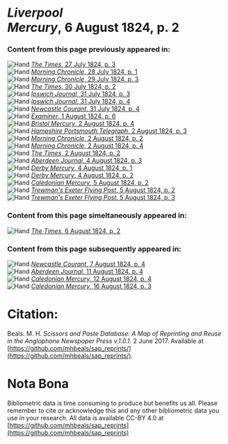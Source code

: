 # *Liverpool Mercury*, 6 August 1824, p. 2  
  
### Content from this page previously appeared in:  
![Hand](http://scissorsandpaste.net/wp-content/uploads/2017/06/smallhandpointer.png) [*The Times*, 27 July 1824, p. 3](https://mhbeals.github.io/sap_html/The-Times/The-Times-27-July-1824-p-3)  
![Hand](http://scissorsandpaste.net/wp-content/uploads/2017/06/smallhandpointer.png) [*Morning Chronicle*, 28 July 1824, p. 1](https://mhbeals.github.io/sap_html/Morning-Chronicle/Morning-Chronicle-28-July-1824-p-1)  
![Hand](http://scissorsandpaste.net/wp-content/uploads/2017/06/smallhandpointer.png) [*Morning Chronicle*, 29 July 1824, p. 3](https://mhbeals.github.io/sap_html/Morning-Chronicle/Morning-Chronicle-29-July-1824-p-3)  
![Hand](http://scissorsandpaste.net/wp-content/uploads/2017/06/smallhandpointer.png) [*The Times*, 30 July 1824, p. 2](https://mhbeals.github.io/sap_html/The-Times/The-Times-30-July-1824-p-2)  
![Hand](http://scissorsandpaste.net/wp-content/uploads/2017/06/smallhandpointer.png) [*Ipswich Journal*, 31 July 1824, p. 3](https://mhbeals.github.io/sap_html/Ipswich-Journal/Ipswich-Journal-31-July-1824-p-3)  
![Hand](http://scissorsandpaste.net/wp-content/uploads/2017/06/smallhandpointer.png) [*Ipswich Journal*, 31 July 1824, p. 4](https://mhbeals.github.io/sap_html/Ipswich-Journal/Ipswich-Journal-31-July-1824-p-4)  
![Hand](http://scissorsandpaste.net/wp-content/uploads/2017/06/smallhandpointer.png) [*Newcastle Courant*, 31 July 1824, p. 4](https://mhbeals.github.io/sap_html/Newcastle-Courant/Newcastle-Courant-31-July-1824-p-4)  
![Hand](http://scissorsandpaste.net/wp-content/uploads/2017/06/smallhandpointer.png) [*Examiner*, 1 August 1824, p. 6](https://mhbeals.github.io/sap_html/Examiner/Examiner-1-August-1824-p-6)  
![Hand](http://scissorsandpaste.net/wp-content/uploads/2017/06/smallhandpointer.png) [*Bristol Mercury*, 2 August 1824, p. 4](https://mhbeals.github.io/sap_html/Bristol-Mercury/Bristol-Mercury-2-August-1824-p-4)  
![Hand](http://scissorsandpaste.net/wp-content/uploads/2017/06/smallhandpointer.png) [*Hampshire Portsmouth Telegraph*, 2 August 1824, p. 3](https://mhbeals.github.io/sap_html/Hampshire-Portsmouth-Telegraph/Hampshire-Portsmouth-Telegraph-2-August-1824-p-3)  
![Hand](http://scissorsandpaste.net/wp-content/uploads/2017/06/smallhandpointer.png) [*Morning Chronicle*, 2 August 1824, p. 2](https://mhbeals.github.io/sap_html/Morning-Chronicle/Morning-Chronicle-2-August-1824-p-2)  
![Hand](http://scissorsandpaste.net/wp-content/uploads/2017/06/smallhandpointer.png) [*Morning Chronicle*, 2 August 1824, p. 4](https://mhbeals.github.io/sap_html/Morning-Chronicle/Morning-Chronicle-2-August-1824-p-4)  
![Hand](http://scissorsandpaste.net/wp-content/uploads/2017/06/smallhandpointer.png) [*The Times*, 2 August 1824, p. 2](https://mhbeals.github.io/sap_html/The-Times/The-Times-2-August-1824-p-2)  
![Hand](http://scissorsandpaste.net/wp-content/uploads/2017/06/smallhandpointer.png) [*Aberdeen Journal*, 4 August 1824, p. 3](https://mhbeals.github.io/sap_html/Aberdeen-Journal/Aberdeen-Journal-4-August-1824-p-3)  
![Hand](http://scissorsandpaste.net/wp-content/uploads/2017/06/smallhandpointer.png) [*Derby Mercury*, 4 August 1824, p. 1](https://mhbeals.github.io/sap_html/Derby-Mercury/Derby-Mercury-4-August-1824-p-1)  
![Hand](http://scissorsandpaste.net/wp-content/uploads/2017/06/smallhandpointer.png) [*Derby Mercury*, 4 August 1824, p. 2](https://mhbeals.github.io/sap_html/Derby-Mercury/Derby-Mercury-4-August-1824-p-2)  
![Hand](http://scissorsandpaste.net/wp-content/uploads/2017/06/smallhandpointer.png) [*Caledonian Mercury*, 5 August 1824, p. 2](https://mhbeals.github.io/sap_html/Caledonian-Mercury/Caledonian-Mercury-5-August-1824-p-2)  
![Hand](http://scissorsandpaste.net/wp-content/uploads/2017/06/smallhandpointer.png) [*Trewman's Exeter Flying Post*, 5 August 1824, p. 2](https://mhbeals.github.io/sap_html/Trewman's-Exeter-Flying-Post/Trewman's-Exeter-Flying-Post-5-August-1824-p-2)  
![Hand](http://scissorsandpaste.net/wp-content/uploads/2017/06/smallhandpointer.png) [*Trewman's Exeter Flying Post*, 5 August 1824, p. 3](https://mhbeals.github.io/sap_html/Trewman's-Exeter-Flying-Post/Trewman's-Exeter-Flying-Post-5-August-1824-p-3)  
  
### Content from this page simeltaneously appeared in:  
![Hand](http://scissorsandpaste.net/wp-content/uploads/2017/06/smallhandpointer.png) [*The Times*, 6 August 1824, p. 2](https://mhbeals.github.io/sap_html/The-Times/The-Times-6-August-1824-p-2)  
  
### Content from this page subsequently appeared in:  
![Hand](http://scissorsandpaste.net/wp-content/uploads/2017/06/smallhandpointer.png) [*Newcastle Courant*, 7 August 1824, p. 4](https://mhbeals.github.io/sap_html/Newcastle-Courant/Newcastle-Courant-7-August-1824-p-4)  
![Hand](http://scissorsandpaste.net/wp-content/uploads/2017/06/smallhandpointer.png) [*Aberdeen Journal*, 11 August 1824, p. 4](https://mhbeals.github.io/sap_html/Aberdeen-Journal/Aberdeen-Journal-11-August-1824-p-4)  
![Hand](http://scissorsandpaste.net/wp-content/uploads/2017/06/smallhandpointer.png) [*Caledonian Mercury*, 12 August 1824, p. 4](https://mhbeals.github.io/sap_html/Caledonian-Mercury/Caledonian-Mercury-12-August-1824-p-4)  
![Hand](http://scissorsandpaste.net/wp-content/uploads/2017/06/smallhandpointer.png) [*Caledonian Mercury*, 16 August 1824, p. 3](https://mhbeals.github.io/sap_html/Caledonian-Mercury/Caledonian-Mercury-16-August-1824-p-3)  


# Citation: 

Beals. M. H. *Scissors and Paste Database: A Map of Reprinting and Reuse in the Anglophone Newspaper Press v.1.0.1.* 2 June 2017. Available at [https://github.com/mhbeals/sap_reprints/](https://github.com/mhbeals/sap_reprints/). 

# Nota Bona

Bibliometric data is time consuming to produce but benefits us all. Please remember to cite or acknowledge this and any other bibliometric data you use in your research. All data is available CC-BY 4.0 at [https://github.com/mhbeals/sap_reprints](https://github.com/mhbeals/sap_reprints)